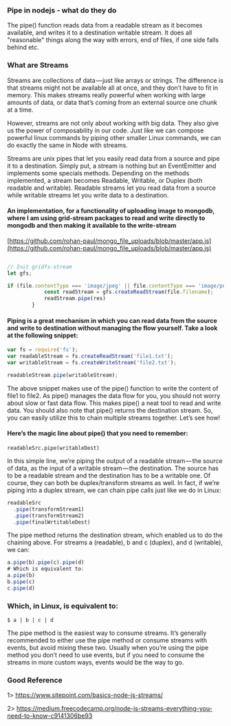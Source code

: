 ### Pipe in nodejs - what do they do

The pipe() function reads data from a readable stream as it becomes available, and writes it to a destination writable stream. It does all "reasonable" things along the way with errors, end of files, if one side falls behind etc.

### What are Streams


Streams are collections of data — just like arrays or strings. The difference is that streams might not be available all at once, and they don’t have to fit in memory. This makes streams really powerful when working with large amounts of data, or data that’s coming from an external source one chunk at a time.

However, streams are not only about working with big data. They also give us the power of composability in our code. Just like we can compose powerful linux commands by piping other smaller Linux commands, we can do exactly the same in Node with streams.

Streams are unix pipes that let you easily read data from a source and pipe it to a destination. Simply put, a stream is nothing but an EventEmitter and implements some specials methods. Depending on the methods implemented, a stream becomes Readable, Writable, or Duplex (both readable and writable). Readable streams let you read data from a source while writable streams let you write data to a destination.

#### An implementation, for a functionality of uploading image to mongodb, where I am using grid-stream packages to read and write directly to mongodb and then making it available to the write-stream

[https://github.com/rohan-paul/mongo_file_uploads/blob/master/app.js](https://github.com/rohan-paul/mongo_file_uploads/blob/master/app.js)

```js

// Init gridfs-stream
let gfs;

if (file.contentType === 'image/jpeg' || file.contentType === 'image/png') {
            const readStream = gfs.createReadStream(file.filename);
            readStream.pipe(res)
        }
```

#### Piping is a great mechanism in which you can read data from the source and write to destination without managing the flow yourself. Take a look at the following snippet:

```js
var fs = require('fs');
var readableStream = fs.createReadStream('file1.txt');
var writableStream = fs.createWriteStream('file2.txt');

readableStream.pipe(writableStream);
```
The above snippet makes use of the pipe() function to write the content of file1 to file2. As pipe() manages the data flow for you, you should not worry about slow or fast data flow. This makes pipe() a neat tool to read and write data. You should also note that pipe() returns the destination stream. So, you can easily utilize this to chain multiple streams together. Let’s see how!

#### Here’s the magic line about pipe() that you need to remember:

``readableSrc.pipe(writableDest)``

In this simple line, we’re piping the output of a readable stream — the source of data, as the input of a writable stream — the destination. The source has to be a readable stream and the destination has to be a writable one. Of course, they can both be duplex/transform streams as well. In fact, if we’re piping into a duplex stream, we can chain pipe calls just like we do in Linux:

```js
readableSrc
  .pipe(transformStream1)
  .pipe(transformStream2)
  .pipe(finalWrtitableDest)

```
The pipe method returns the destination stream, which enabled us to do the chaining above. For streams a (readable), b and c (duplex), and d (writable), we can:

```js
a.pipe(b).pipe(c).pipe(d)
# Which is equivalent to:
a.pipe(b)
b.pipe(c)
c.pipe(d)
```

### Which, in Linux, is equivalent to:

``$ a | b | c | d``

The pipe method is the easiest way to consume streams. It’s generally recommended to either use the pipe method or consume streams with events, but avoid mixing these two. Usually when you’re using the pipe method you don’t need to use events, but if you need to consume the streams in more custom ways, events would be the way to go.

### Good Reference

1> https://www.sitepoint.com/basics-node-js-streams/

2> https://medium.freecodecamp.org/node-js-streams-everything-you-need-to-know-c9141306be93